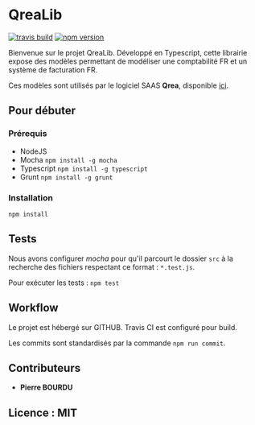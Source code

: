 # QreaLib

[![travis build](https://img.shields.io/travis/qrea/qrea-lib.svg?style=flat-square)](https://travis-ci.org/qrea/qrea-lib)
[![npm version](https://img.shields.io/npm/v/qrea-lib.svg?style=flat-square)](https://www.npmjs.com/package/qrea-lib)

Bienvenue sur le projet QreaLib. Développé en Typescript, cette librairie expose des modèles permettant de modéliser une comptabilité FR et un système de facturation FR.  

Ces modèles sont utilisés par le logiciel SAAS **Qrea**, disponible [ici](http://www.qrea.io).

## Pour débuter

### Prérequis

* NodeJS
* Mocha `npm install -g mocha`
* Typescript `npm install -g typescript`
* Grunt `npm install -g grunt`

### Installation

`npm install`

## Tests

Nous avons configurer *mocha* pour qu'il parcourt le dossier `src` à la recherche des fichiers respectant ce format : `*.test.js`.   

Pour exécuter les tests :
`npm test`

## Workflow

Le projet est hébergé sur GITHUB. Travis CI est configuré pour build.

Les commits sont standardisés par la commande `npm run commit`.

## Contributeurs

* **Pierre BOURDU**

## Licence : MIT